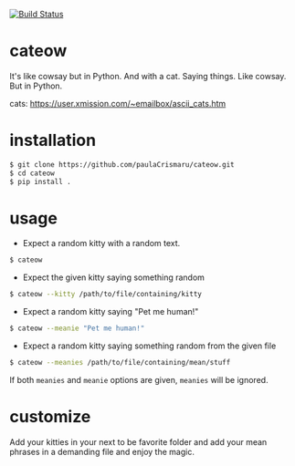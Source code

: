 [![Build Status](https://travis-ci.org/paulaCrismaru/cateow.svg?branch=master)](https://travis-ci.org/paulaCrismaru/cateow)
# cateow
It's like cowsay but in Python. And with a cat. Saying things. Like cowsay. But in Python.

cats: https://user.xmission.com/~emailbox/ascii_cats.htm

# installation
```sh
$ git clone https://github.com/paulaCrismaru/cateow.git
$ cd cateow
$ pip install .
```

# usage
- Expect a random kitty with a random text.
```sh
$ cateow
```
- Expect the given kitty saying something random
```sh
$ cateow --kitty /path/to/file/containing/kitty
```
- Expect a random kitty saying "Pet me human!"
```sh
$ cateow --meanie "Pet me human!"
```
- Expect a random kitty saying something random from the given file
```sh
$ cateow --meanies /path/to/file/containing/mean/stuff
```

If both `meanies` and `meanie` options are given, `meanies` will be ignored.

# customize
Add your kitties in your next to be favorite folder and add your mean phrases in a demanding file and enjoy the magic.

